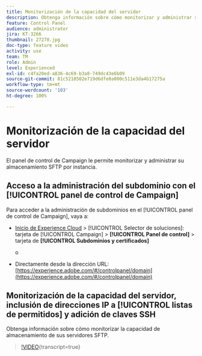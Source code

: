 ```yaml
---
title: Monitorización de la capacidad del servidor
description: Obtenga información sobre cómo monitorizar y administrar su almacenamiento SFTP por instancia y añadir direcciones IP a listas de permitidos.
feature: Control Panel
audience: administrator
jira: KT-3266
thumbnail: 27270.jpg
doc-type: feature video
activity: use
team: TM
role: Admin
level: Experienced
exl-id: c4fa20ed-a836-4c69-b3a8-749dc43e6b09
source-git-commit: 81c5210502e719d6dfe0a000c511e3da4b17275a
workflow-type: tm+mt
source-wordcount: '103'
ht-degree: 100%

---
```


# Monitorización de la capacidad del servidor

El panel de control de Campaign le permite monitorizar y administrar su almacenamiento SFTP por instancia.

## Acceso a la administración del subdominio con el [!UICONTROL panel de control de Campaign]

Para acceder a la administración de subdominios en el [!UICONTROL panel de control de Campaign], vaya a:

* [Inicio de Experience Cloud](https://experience.adobe.com/#/home) > [!UICONTROL Selector de soluciones]: tarjeta de [!UICONTROL Campaign] > **[!UICONTROL Panel de control]** > tarjeta de **[!UICONTROL Subdominios y certificados]**

  o
* Directamente desde la dirección URL: [https://experience.adobe.com/#/controlpanel/domain](https://experience.adobe.com/#/controlpanel/domain)

## Monitorización de la capacidad del servidor, inclusión de direcciones IP a [!UICONTROL listas de permitidos] y adición de claves SSH

Obtenga información sobre cómo monitorizar la capacidad de almacenamiento de sus servidores SFTP.

>[!VIDEO](https://video.tv.adobe.com/v/27270?learn=on){transcript=true}
